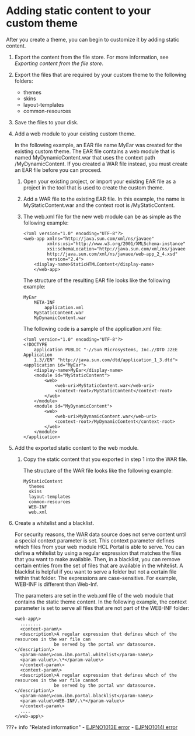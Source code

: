 # Adding static content to your custom theme

After you create a theme, you can begin to customize it by adding static content.

1.  Export the content from the file store. For more information, see *Exporting content from the file store*.

2.  Export the files that are required by your custom theme to the following folders:

    -   themes
    -   skins
    -   layout-templates
    -   common-resources
3.  Save the files to your disk.

4.  Add a web module to your existing custom theme.

    In the following example, an EAR file name MyEar was created for the existing custom theme. The EAR file contains a web module that is named MyDynamicContent.war that uses the context path /MyDynamicContent. If you created a WAR file instead, you must create an EAR file before you can proceed.

    1.  Open your existing project, or import your existing EAR file as a project in the tool that is used to create the custom theme.

    2.  Add a WAR file to the existing EAR file. In this example, the name is MyStaticContent.war and the context root is /MyStaticContent.

    3.  The web.xml file for the new web module can be as simple as the following example:

        ```
        <?xml version="1.0" encoding="UTF-8"?>
        <web-app xmlns="http://java.sun.com/xml/ns/javaee"
                 xmlns:xsi="http://www.w3.org/2001/XMLSchema-instance"
                 xsi:schemaLocation="http://java.sun.com/xml/ns/javaee 
                 http://java.sun.com/xml/ns/javaee/web-app_2_4.xsd"
                 version="2.4">
            <display-name>StaticHTMLContent</display-name>
            </web-app>
        ```

        The structure of the resulting EAR file looks like the following example:

        ```
        MyEar
            META-INF
                application.xml
            MyStaticContent.war
            MyDynamicContent.war
        ```

        The following code is a sample of the application.xml file:

        ```
        <?xml version="1.0" encoding="UTF-8"?>
        <!DOCTYPE 
            application PUBLIC "-//Sun Microsystems, Inc.//DTD J2EE Application 
            1.3//EN" "http://java.sun.com/dtd/application_1_3.dtd">
        <application id="MyEar">
            <display-name>MyEar</display-name>
            <module id="MyStaticContent">
                <web>
                    <web-uri>MyStaticContent.war</web-uri>
                    <context-root>/MyStaticContent</context-root>
                </web>
            </module>
            <module id="MyDynamicContent">
                <web>
                    <web-uri>MyDynamicContent.war</web-uri>
                    <context-root>/MyDynamicContent</context-root>
                </web>
            </module>   
        </application>
        ```

5.  Add the exported static content to the web module.

    1.  Copy the static content that you exported in step 1 into the WAR file.

        The structure of the WAR file looks like the following example:

        ```
        MyStaticContent
          themes
          skins
          layout-templates
          common-resources
          WEB-INF
          web.xml
        ```

6.  Create a whitelist and a blacklist.

    For security reasons, the WAR data source does not serve content until a special context parameter is set. This context parameter defines which files from your web module HCL Portal is able to serve. You can define a whitelist by using a regular expression that matches the files that you want to make available. Then, in a blacklist, you can remove certain entries from the set of files that are available in the whitelist. A blacklist is helpful if you want to serve a folder but not a certain file within that folder. The expressions are case-sensitive. For example, WEB-INF is different than Web-Inf.

    The parameters are set in the web.xml file of the web module that contains the static theme content. In the following example, the context parameter is set to serve all files that are not part of the WEB-INF folder:

    ```
    <web-app\> 
      ........
      <context-param\>
      <description\>A regular expression that defines which of the resources in the war file can 
                   be served by the portal war datasource.</description\>
      <param-name\>com.ibm.portal.whitelist</param-name\>
      <param-value\>.\*</param-value\>
      </context-param\>     
      <context-param\>
      <description\>A regular expression that defines which of the resources in the war file cannot
                   be served by the portal war datasource.</description\>
      <param-name\>com.ibm.portal.blacklist</param-name\>
      <param-value\>WEB-INF/.\*</param-value\>
      </context-param\>  
      ....
    </web-app\>
    ```



???+ info "Related information"
    - [EJPNO1013E error](../../../the_module_framework/themeopt_analyzer/validation_reports/themeopt_an_EJPNO1013E_v85.md)
    - [EJPNO1014I error](../../../the_module_framework/themeopt_analyzer/validation_reports/themeopt_an_EJPNO1014I_v85.md)


